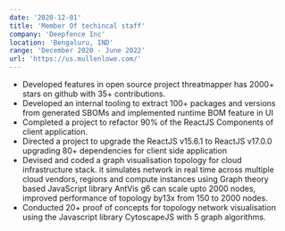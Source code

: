 ```yaml
---
date: '2020-12-01'
title: 'Member Of techincal staff'
company: 'Deepfence Inc'
location: 'Bengaluru, IND'
range: 'December 2020 - June 2022'
url: 'https://us.mullenlowe.com/'
---
```


- Developed features in open source project threatmapper has 2000+ stars on github with 35+ contributions.
- Developed an internal tooling to extract 100+ packages and versions from generated SBOMs and implemented runtime BOM feature in UI
- Completed a project to refactor 90% of the ReactJS Components of client application.
- Directed a project to upgrade the ReactJS v15.6.1 to ReactJS v17.0.0 upgrading 80+ dependencies for client side application
- Devised and coded a graph visualisation topology for cloud infrastructure stack. it simulates network in real time across multiple cloud vendors, regions and compute instances using Graph theory based JavaScript library AntVis g6 can scale upto 2000 nodes, improved performance of topology by13x from 150 to 2000 nodes.
- Conducted 20+ proof of concepts for topology network visualisation using the Javascript library CytoscapeJS with 5
  graph algorithms.

